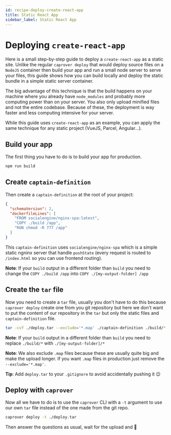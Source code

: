 ```yaml
---
id: recipe-deploy-create-react-app
title: Static React App
sidebar_label: Static React App
---
```


# Deploying `create-react-app`

Here is a small step-by-step guide to deploy a `create-react-app` as a static site.
Unlike the regular `caprover deploy` that would deploy source files on a `NodeJS` container then build your app and run a small node server to serve your files, this guide shows how you can build locally and deploy the static bundle in a simple static server container.

The big advantage of this technique is that the build happens on your machine where you already have `node_modules` and probably more computing power than on your server. You also only upload minified files and not the entire codebase. Because of these, the deployment is way faster and less computing intensive for your server.

While this guide uses `create-react-app` as an example, you can apply the same technique for any static project (VueJS, Parcel, Angular...).

## Build your app

The first thing you have to do is to build your app for production.

```bash
npm run build
```

## Create `captain-definition`

Then create a `captain-definition` at the root of your project:

```json
{
  "schemaVersion": 2,
  "dockerfileLines": [
    "FROM socialengine/nginx-spa:latest", 
    "COPY ./build /app", 
    "RUN chmod -R 777 /app"
  ]
}
```

This `captain-definition` uses `socialengine/nginx-spa` which is a simple static ngninx server that handle `pushState` (every request is routed to `/index.html` so you can use frontend routing).

**Note**: If your `build` output in a different folder than `build` you need to change the `COPY ./build /app` into `COPY ./[my-output-folder] /app`

## Create the `tar` file

Now you need to create a `tar` file, usually you don't have to do this because `caprover deploy` create one from you git repository but here we don't want to put the content of our repository in the `tar` but only the static files and `captain-definition` file.

```bash
tar -cvf ./deploy.tar --exclude='*.map' ./captain-definition ./build/*
```

**Note**: If your `build` output in a different folder than `build` you need to replace `./build/*` with `./[my-output-folder]/*`

**Note**: We also exclude `.map` files because these are usually quite big and make the upload longer. If you want `.map` files in production just remove the `--exclude='*.map'`.

**Tip**: Add `deploy.tar` to your `.gitignore` to avoid accidentally pushing it 😉

## Deploy with `caprover`

Now all we have to do is to use the `caprover` CLI with a `-t` argument to use our own `tar` file instead of the one made from the git repo.

```bash
caprover deploy -t ./deploy.tar
```

Then answer the questions as usual, wait for the upload and 🎉
